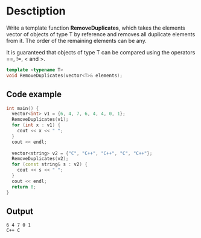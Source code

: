 # Desctiption

Write a template function **RemoveDuplicates**, which takes the elements vector of objects of type T by reference and removes all duplicate elements from it. The order of the remaining elements can be any.

It is guaranteed that objects of type T can be compared using the operators ==, !=, < and >.

```c++
template <typename T>
void RemoveDuplicates(vector<T>& elements);
```

## Code example

```c++
int main() {
  vector<int> v1 = {6, 4, 7, 6, 4, 4, 0, 1};
  RemoveDuplicates(v1);
  for (int x : v1) {
    cout << x << " ";
  }
  cout << endl;
  
  vector<string> v2 = {"C", "C++", "C++", "C", "C++"};
  RemoveDuplicates(v2);
  for (const string& s : v2) {
    cout << s << " ";
  }
  cout << endl;
  return 0;
}
```

## Output

```
6 4 7 0 1
C++ C
```